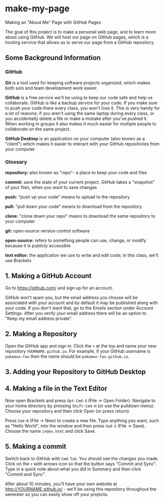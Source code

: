 # make-my-page
Making an "About Me" Page with GitHub Pages

The goal of this project is to make a personal web page, and to learn more about using GitHub.  We will host our page on GitHub pages, which is a hosting service that allows us to serve our page from a GitHub repository.  


## Some Background Information

### GitHub

**Git** is a tool used for keeping software projects organized, which makes both solo and team development work easier.  

**GitHub** is a free service we'll be using to keep our code safe and help us collaborate. GitHub is like a backup service for your code.  If you make sure to push your code there every class, you won't lose it.  This is very handy for a lot of reasons; if you aren't using the same laptop during every class, or you accidentally delete a file or make a mistake after you've pushed it. When working in groups it also makes it much easier for multiple people to collaborate on the same project.

**GitHub Desktop** is an application on your computer (also known as a "client") which makes it easier to interact with your GitHub repositories from your computer

### Glossary

**repository:** also known as "repo"- a place to keep your code and files

**commit:** save the state of your current project.  GitHub takes a "snapshot" of your files, when you want to save changes

**push:** "push up your code" means to upload to the repository

**pull:** "pull down your code" means to download from the repository

**clone:** "clone down your repo" means to download the same repository to your computer

**git:**  open-source version control software

**open-source:**  refers to something people can use, change, or modify because it is publicly accessible

**text editor:** the application we use to write and edit code; in this class, we'll use Brackets


## 1. Making a GitHub Account

Go to https://github.com/ and sign up for an account.

GitHub won't spam you, but the email address you choose will be associated with your account and by default it may be published along with your code. If you don't want that, go to the Emails section under Account Settings. After you verify your email address there will be an option to "Keep my email address private".

## 2. Making a Repository

Open the GitHub app and sign in. Click the `+` at the top and name your new repository `YOURNAME.github.io`. For example, if your GitHub username is `pokemon-fan` then the name should be `pokemon-fan.github.io`.

## 3. Adding your Repository to GitHub Desktop


## 4. Making a file in the Text Editor

Now open Brackets and press `Opt-Cmd-O` (File -> Open Folder).
Navigate to your home directory by pressing `Shift-Cmd-H`
(or use the pulldown menu). Choose your repository and then click Open (or
press return).

Press `Cmd-N` (File -> New) to create a new file. Type anything you
want, such as "Hello World", into the window and then press
`Cmd-S` (File -> Save). Choose the name `index.html` and click Save.

## 5. Making a commit

Switch back to GitHub with `Cmd-Tab`. You should see the changes you
made. Click on the `+` with arrows icon so that the button says
"Commit and Sync". Type in a quick note about what you did in Summary
and then click "Commit and Sync".

After about 10 minutes, you'll have your own website at
http://YOURNAME.github.io/ - we'll be using this repository throughout
the semester so you can easily show off your projects.
